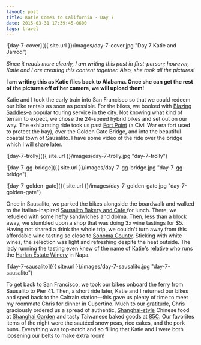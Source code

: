 ```yaml
---
layout: post
title: Katie Comes to California - Day 7
date: 2015-03-31 17:39:45-0600
tags: travel
---
```


![day-7-cover]({{ site.url }}/images/day-7-cover.jpg "Day 7 Katie and Jarrod")

*Since it reads more clearly, I am writing this post in first-person; however, Katie and I are creating this content together. Also, she took all the pictures!*

**I am writing this as Katie flies back to Alabama. Once she can get the rest of the pictures off of her camera, we will upload them!**

Katie and I took the early train into San Francisco so that we could redeem our bike rentals as soon as possible. For the bikes, we booked with [Blazing Saddles](http://www.blazingsaddles.com/san-francisco)–a popular touring service in the city. Not knowing what kind of terrain to expect, we chose the 24-speed hybrid bikes and set out on our way. The exhilarating ride took us past [Fort Point](http://en.wikipedia.org/wiki/Fort_Point,_San_Francisco) (a Civil War era fort used to protect the bay), over the Golden Gate Bridge, and into the beautiful coastal town of Sausalito. I have some video of the ride over the bridge which I will share later.

![day-7-trolly]({{ site.url }}/images/day-7-trolly.jpg "day-7-trolly")

![day-7-gg-bridge]({{ site.url }}/images/day-7-gg-bridge.jpg "day-7-gg-bridge")

![day-7-golden-gate]({{ site.url }}/images/day-7-golden-gate.jpg "day-7-golden-gate")

Once in Sausalito, we parked the bikes alongside the boardwalk and walked to the Italian-inspired [Sausalito Bakery and Cafe ](http://www.yelp.com/biz/sausalito-bakery-and-cafe-sausalito)for lunch. There, we refueled with some hefty sandwiches and [dolma](http://en.wikipedia.org/wiki/Dolma). Then, less than a block away, we stumbled upon a shop that was doing 3x wine tastings for $5. Having not shared a drink the whole trip, we couldn't turn away from this affordable wine tasting so close to [Sonoma County](http://en.wikipedia.org/wiki/Sonoma_County,_California). Sticking with white wines, the selection was light and refreshing despite the heat outside. The lady running the tasting even knew of the name of Katie's relative who runs the [Harlan Estate Winery](https://harlanestate.com/) in Napa.

![day-7-sausalito]({{ site.url }}/images/day-7-sausalito.jpg "day-7-sausalito")

To get back to San Francisco, we took our bikes onboard the ferry from Sausalito to Pier 41. Then, a short ride later, Katie and I returned our bikes and sped back to the Caltrain station—this gave us plenty of time to meet my roommate Chris for dinner in Cupertino. Much to our gratitude, Chris graciously ordered us a spread of authentic, [Shanghai-style](http://en.wikipedia.org/wiki/Shanghai) Chinese food at [Shanghai Garden](http://www.shanghaigardeninc.com/) and tasty Taiwanese baked goods at [85C](http://85cafe.us/). Our favorites items of the night were the sautéed snow peas, rice cakes, and the pork buns. Everything was top-notch and so filling that Katie and I were both loosening our belts to make extra room!
